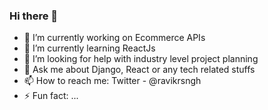 ### Hi there 👋


- 🔭 I’m currently working on Ecommerce APIs
- 🌱 I’m currently learning ReactJs
- 🤔 I’m looking for help with industry level project planning
- 💬 Ask me about Django, React or any tech related stuffs
- 📫 How to reach me: Twitter - @ravikrsngh
- ⚡ Fun fact: ...

